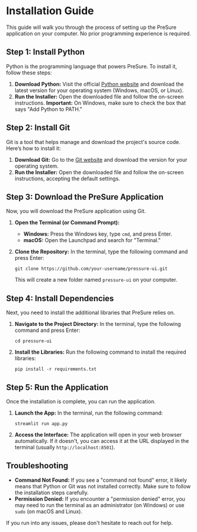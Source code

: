 
# Installation Guide

This guide will walk you through the process of setting up the PreSure application on your computer. No prior programming experience is required.

## Step 1: Install Python

Python is the programming language that powers PreSure. To install it, follow these steps:

1.  **Download Python:** Visit the official [Python website](https://www.python.org/downloads/) and download the latest version for your operating system (Windows, macOS, or Linux).
2.  **Run the Installer:** Open the downloaded file and follow the on-screen instructions. **Important:** On Windows, make sure to check the box that says "Add Python to PATH."

## Step 2: Install Git

Git is a tool that helps manage and download the project's source code. Here’s how to install it:

1.  **Download Git:** Go to the [Git website](https://git-scm.com/downloads) and download the version for your operating system.
2.  **Run the Installer:** Open the downloaded file and follow the on-screen instructions, accepting the default settings.

## Step 3: Download the PreSure Application

Now, you will download the PreSure application using Git.

1.  **Open the Terminal (or Command Prompt):**
    *   **Windows:** Press the Windows key, type `cmd`, and press Enter.
    *   **macOS:** Open the Launchpad and search for "Terminal."
2.  **Clone the Repository:** In the terminal, type the following command and press Enter:

    ```
    git clone https://github.com/your-username/pressure-ui.git
    ```

    This will create a new folder named `pressure-ui` on your computer.

## Step 4: Install Dependencies

Next, you need to install the additional libraries that PreSure relies on.

1.  **Navigate to the Project Directory:** In the terminal, type the following command and press Enter:

    ```
    cd pressure-ui
    ```

2.  **Install the Libraries:** Run the following command to install the required libraries:

    ```
    pip install -r requirements.txt
    ```

## Step 5: Run the Application

Once the installation is complete, you can run the application.

1.  **Launch the App:** In the terminal, run the following command:

    ```
    streamlit run app.py
    ```

2.  **Access the Interface:** The application will open in your web browser automatically. If it doesn't, you can access it at the URL displayed in the terminal (usually `http://localhost:8501`).

## Troubleshooting

- **Command Not Found:** If you see a "command not found" error, it likely means that Python or Git was not installed correctly. Make sure to follow the installation steps carefully.
- **Permission Denied:** If you encounter a "permission denied" error, you may need to run the terminal as an administrator (on Windows) or use `sudo` (on macOS and Linux).

If you run into any issues, please don't hesitate to reach out for help.
